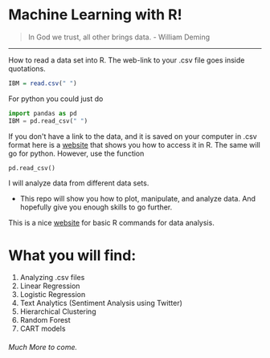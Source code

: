 # Machine Learning with R!

> In God we trust, all other brings data. - William Deming
_________________________________________________________________________________



How to read a data set into R. The web-link to your .csv file goes inside quotations.
```R
IBM = read.csv(" ")
```
For python you could just do
```Python
import pandas as pd
IBM = pd.read_csv(" ")
```

If you don't have a link to the data, and it is saved on your computer in .csv format
here is a [website](http://www.reed.edu/data-at-reed/resources/R/reading_and_writing.html) that shows you how to access it in R.
The same will go for python. However, use the function 
```Python
pd.read_csv()
```

I will analyze data from different data sets. 
- This repo will show you how to plot, manipulate, and analyze data. And hopefully give you enough skills to go further.

This is a nice [website](https://www.computerworld.com/article/2598083/application-development/app-development-beginner-s-guide-to-r-easy-ways-to-do-basic-data-analysis.html?page=2) for basic R commands for data analysis.



# What you will find:
1. Analyzing .csv files
2. Linear Regression
3. Logistic Regression
4. Text Analytics (Sentiment Analysis using Twitter)
5. Hierarchical Clustering
6. Random Forest
7. CART models
 ###### Much More to come.

